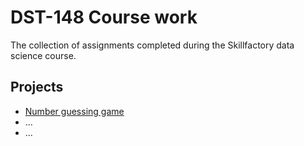 # DST-148 Course work

The collection of assignments completed during the Skillfactory data science course.

## Projects 
* [Number guessing game](number_guessing/)
* ...
* ...